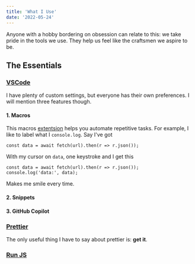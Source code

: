 ```yaml
---
title: 'What I Use'
date: '2022-05-24'
---
```


Anyone with a hobby bordering on obsession can relate to this: we take pride in the tools we use. They help us feel like the craftsmen we aspire to be.

## The Essentials

### [VSCode](https://code.visualstudio.com/)

I have plenty of custom settings, but everyone has their own preferences. I will mention three features though.

#### 1. Macros

This macros [extentsion](https://marketplace.visualstudio.com/items?itemName=geddski.macros) helps you automate repetitive tasks. For example, I like to label what I `console.log`. Say I've got

`const data = await fetch(url).then(r => r.json());`

With my cursor on `data`, one keystroke and I get this

`const data = await fetch(url).then(r => r.json()); console.log('data:', data);`

Makes me smile every time.

#### 2. Snippets

#### 3. GitHub Copilot

### [Prettier](https://marketplace.visualstudio.com/items?itemName=esbenp.prettier-vscode)

The only useful thing I have to say about prettier is: **get it**.

### [Run JS](https://runjs.app/)
